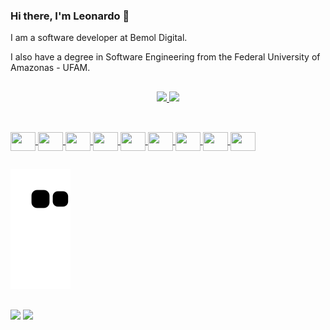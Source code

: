 ### Hi there, I'm Leonardo 🖖
I am a software developer at Bemol Digital.

I also have a degree in Software Engineering from the Federal University of Amazonas - UFAM.

##

<div align="center" style="display: inline_block">
  <a href="https://github.com/LeonardoJacauna">
  <img height="160em" src="https://github-readme-stats.vercel.app/api?username=LeonardoJacauna&show_icons=true&theme=dracula&include_all_commits=true&count_private=true"/>
  <img height="160em" src="https://github-readme-stats.vercel.app/api/top-langs/?username=LeonardoJacauna&layout=compact&langs_count=7&theme=dracula"/>
</div>
  
  ##
  
<div style="display: inline_block"><br>
  <img align="center" height="30" width="40" src="https://cdn.jsdelivr.net/gh/devicons/devicon/icons/javascript/javascript-original.svg" />
  <img align="center" height="30" width="40" src="https://cdn.jsdelivr.net/gh/devicons/devicon/icons/typescript/typescript-original.svg" />
  <img align="center" height="30" width="40" src="https://cdn.jsdelivr.net/gh/devicons/devicon/icons/react/react-original.svg" />
  <img align="center" height="30" width="40" src="https://cdn.jsdelivr.net/gh/devicons/devicon/icons/flutter/flutter-original.svg" />
  <img align="center" height="30" width="40" src="https://cdn.jsdelivr.net/gh/devicons/devicon/icons/html5/html5-plain.svg" />
  <img align="center" height="30" width="40" src="https://cdn.jsdelivr.net/gh/devicons/devicon/icons/css3/css3-plain.svg" />
  <img align="center" height="30" width="40" src="https://cdn.jsdelivr.net/gh/devicons/devicon/icons/tailwindcss/tailwindcss-plain.svg" />
  <img align="center" height="30" width="40" src="https://cdn.jsdelivr.net/gh/devicons/devicon/icons/csharp/csharp-plain.svg" />
  <img align="center" height="30" width="40" src="https://cdn.jsdelivr.net/gh/devicons/devicon/icons/c/c-plain.svg" /> 
</div>
 
  ##
  
  ![ Animação de cobra ](https://github.com/leonardojacauna/leonardojacauna/blob/output/github-contribution-grid-snake.svg) 
  ##

<div>
  <a href = "mailto:leonardo.jacauna@gmail.com"><img src="https://img.shields.io/badge/-Gmail-%23333?style=for-the-badge&logo=gmail&logoColor=white" destino ="_blank"></a>
  <a href="https://www.linkedin.com/in/leonardo-jacauna-a72a48138/" target="_blank"><img src="https://img.shields.io/badge/LinkedIn-0077B5?style=for-the-badge&logo=linkedin&logoColor=white" destino="_blank"></a> 
</div>






